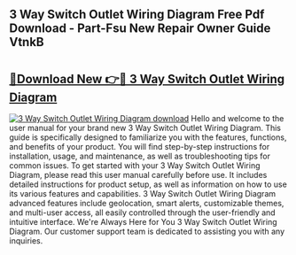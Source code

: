 ## 3 Way Switch Outlet Wiring Diagram Free Pdf Download - Part-Fsu New Repair Owner Guide VtnkB

# <h2><a href="http://dfmot2a.blite.top/?on=3+Way+Switch+Outlet+Wiring+Diagram">🔗Download New 👉🔴 3 Way Switch Outlet Wiring Diagram</a></h2>

[![3 Way Switch Outlet Wiring Diagram download](https://i.imgur.com/lujVjoI.png)](http://dfmot2a.blite.top/?on=3+Way+Switch+Outlet+Wiring+Diagram)
Hello and welcome to the user manual for your brand new 3 Way Switch Outlet Wiring Diagram. This guide is specifically designed to familiarize you with the features, functions, and benefits of your product. You will find step-by-step instructions for installation, usage, and maintenance, as well as troubleshooting tips for common issues. To get started with your 3 Way Switch Outlet Wiring Diagram, please read this user manual carefully before use. It includes detailed instructions for product setup, as well as information on how to use its various features and capabilities. 3 Way Switch Outlet Wiring Diagram advanced features include geolocation, smart alerts, customizable themes, and multi-user access, all easily controlled through the user-friendly and intuitive interface. We're Always Here for You 3 Way Switch Outlet Wiring Diagram. Our customer support team is dedicated to assisting you with any inquiries.

